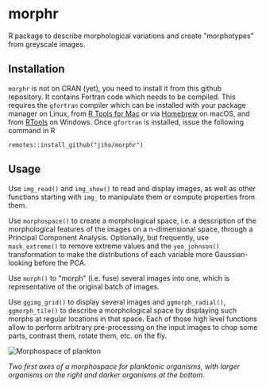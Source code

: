 # morphr

R package to describe morphological variations and create "morphotypes" from greyscale images.

## Installation

`morphr` is not on CRAN (yet), you need to install it from this github repository. It contains Fortran code which needs to be compiled. This requires the `gfortran` compiler which can be installed with your package manager on Linux, from [R Tools for Mac](https://mac.r-project.org/tools/) or via [Homebrew](https://brew.sh) on macOS, and from [RTools](https://cran.r-project.org/bin/windows/Rtools/) on Windows. Once `gfortran` is installed, issue the following command in R

```
remotes::install_github("jiho/morphr")
```

## Usage

Use `img_read()` and `img_show()` to read and display images, as well as other functions starting with `img_` to manipulate them or compute properties from them.

Use `morphospace()` to create a morphological space, i.e. a description of the morphological features of the images on a n-dimensional space, through a Principal Component Analysis. Optionally, but frequently, use `mask_extreme()` to remove extreme values and the `yeo_johnson()` transformation to make the distributions of each variable more Gaussian-looking before the PCA.

Use `morph()` to "morph" (i.e. fuse) several images into one, which is representative of the original batch of images.

Use `ggimg_grid()` to display several images and `ggmorph_radial()`, `ggmorph_tile()` to describe a morphological space by displaying such morphs at regular locations in that space. Each of those high level functions allow to perform arbitrary pre-processing on the input images to chop some parts, contrast them, rotate them, etc. on the fly.

![Morphospace of plankton](pca_morphs12.png)

*Two first axes of a morphospace for planktonic organisms, with larger organisms on the right and darker organisms at the bottom.*